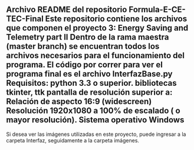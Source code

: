 Archivo README del repositorio Formula-E-CE-TEC-Final
Este repositorio contiene los archivos que componen el proyecto 3: Energy Saving and Telemetry part II
Dentro de la rama maestra (master branch) se encuentran todos los archivos necesarios para el funcionamiento del programa.
El código por correr para ver el programa final es el archivo InterfazBase.py 
Requisitos:
 python 3.3 o superior.
 bibliotecas tkinter, ttk
 pantalla de resolución superior a:
    Relación de aspecto 16:9 (widescreen)
    Resolución 1920x1080 a 100% de escalado ( o mayor resolución).
 Sistema operativo Windows
 -------------------------------
 Si desea ver las imágenes utilizadas en este proyecto, puede ingresar a la carpeta Interfaz, seguidamente a la carpeta imágenes.
 

